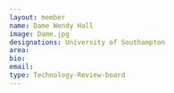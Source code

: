 ```yaml
---
layout: member
name: Dame Wendy Hall
image: Dame.jpg
designations: University of Southampton
area:
bio:
email:
type: Technology-Review-board
---
```

